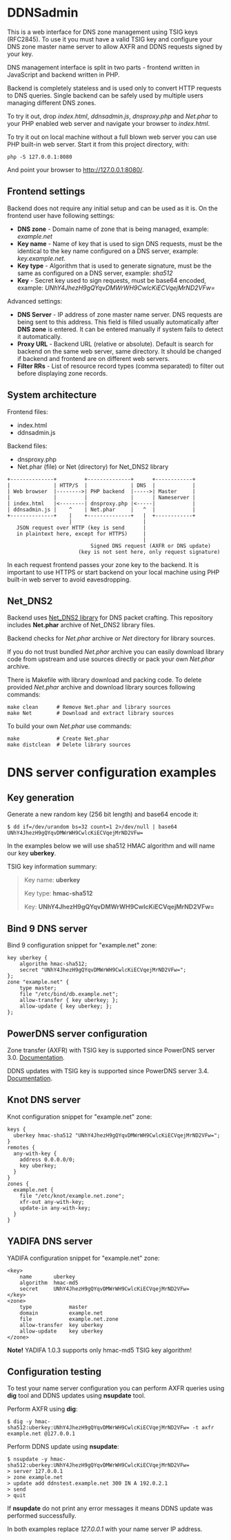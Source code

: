 DDNSadmin
=========

This is a web interface for DNS zone management using TSIG keys (RFC2845). To 
use it you must have a valid TSIG key and configure your DNS zone master 
name server to allow AXFR and DDNS requests signed by your key.

DNS management interface is split in two parts - frontend written in JavaScript 
and backend written in PHP.

Backend is completely stateless and is used only to convert HTTP requests to DNS
queries. Single backend can be safely used by multiple users managing different 
DNS zones.

To try it out, drop *index.html*, *ddnsadmin.js*, *dnsproxy.php* and *Net.phar* 
to your PHP enabled web server and navigate your browser to *index.html*.

To try it out on local machine without a full blown web server you can use PHP 
built-in web server. Start it from this project directory, with:

	php -S 127.0.0.1:8080

And point your browser to http://127.0.0.1:8080/.


Frontend settings
-----------------

Backend does not require any initial setup and can be used as it is. On the 
frontend user have following settings:

* **DNS zone** - Domain name of zone that is being managed, example: 
*example.net*
* **Key name** - Name of key that is used to sign DNS requests, must be the 
identical to the key name configured on a DNS server, example: 
*key.example.net.*
* **Key type** - Algorithm that is used to generate signature, must be the same 
as configured on a DNS server, example: *sha512*
* **Key** - Secret key used to sign requests, must be base64 encoded, example: 
*UNhY4JhezH9gQYqvDMWrWH9CwlcKiECVqejMrND2VFw=*

Advanced settings:

* **DNS Server** - IP address of zone master name server. DNS requests are 
being sent to this address. This field is filled usually automatically after 
**DNS zone** is entered. It can be entered manually if system fails to detect 
it automatically.
* **Proxy URL** - Backend URL (relative or absolute). Default is search for 
backend on the same web server, same directory. It should be changed if backend 
and frontend are on different web servers.
* **Filter RRs** - List of resource record types (comma separated) to filter 
out before displaying zone records.


System architecture
-------------------

Frontend files:

* index.html
* ddnsadmin.js

Backend files:

* dnsproxy.php
* Net.phar (file) or Net (directory) for Net\_DNS2 library

```
+--------------+         +--------------+      +------------+
|              | HTTP/S  |              | DNS  |            |
| Web browser  |-------->| PHP backend  |----->| Master     |
|              |         |              |      | Nameserver |
| index.html   |<--------| dnsproxy.php |<-----|            |
| ddnsadmin.js |    ^    | Net.phar     |   ^  |            |
+--------------+    |    +--------------+   |  +------------+
                    |                       |
   JSON request over HTTP (key is send      |
   in plaintext here, except for HTTPS)     |
                                            |
                           Signed DNS request (AXFR or DNS update)
                       (key is not sent here, only request signature)
```

In each request frontend passes your zone key to the backend. It is important 
to use HTTPS or start backend on your local machine using PHP built-in web 
server to avoid eavesdropping.


Net\_DNS2
---------

Backend uses [Net\_DNS2 library](http://pear.php.net/package/Net\_DNS2) for DNS 
packet crafting. This repository includes **Net.phar** archive of Net\_DNS2 
library files.

Backend checks for *Net.phar* archive or *Net* directory for library sources.

If you do not trust bundled *Net.phar* archive you can easily download library 
code from upstream and use sources directly or pack your own *Net.phar* archive.

There is Makefile with library download and packing code. To delete provided 
*Net.phar* archive and download library sources following commands:

	make clean      # Remove Net.phar and library sources
	make Net        # Download and extract library sources

To build your own *Net.phar* use commands:

	make            # Create Net.phar
	make distclean  # Delete library sources


DNS server configuration examples
=================================


Key generation
--------------

Generate a new random key (256 bit length) and base64 encode it:

	$ dd if=/dev/urandom bs=32 count=1 2>/dev/null | base64
	UNhY4JhezH9gQYqvDMWrWH9CwlcKiECVqejMrND2VFw=

In the examples below we will use sha512 HMAC algorithm and will name our key 
**uberkey**.

TSIG key information summary:

> Key name: **uberkey**
>
> Key type: **hmac-sha512**
>
> Key: **UNhY4JhezH9gQYqvDMWrWH9CwlcKiECVqejMrND2VFw=**


Bind 9 DNS server
-----------------

Bind 9 configuration snippet for "example.net" zone:

	key uberkey {
		algorithm hmac-sha512;
		secret "UNhY4JhezH9gQYqvDMWrWH9CwlcKiECVqejMrND2VFw=";
	};
	zone "example.net" {
		type master;
		file "/etc/bind/db.example.net";
		allow-transfer { key uberkey; };
		allow-update { key uberkey; };
	};


PowerDNS server configuration
-----------------------------

Zone transfer (AXFR) with TSIG key is supported since PowerDNS server 3.0.
[Documentation](http://doc.powerdns.com/html/tsig.html).

DDNS updates with TSIG key is supported since PowerDNS server 3.4.
[Documentation](http://doc.powerdns.com/html/rfc2136.html).


Knot DNS server
---------------

Knot configuration snippet for "example.net" zone:

	keys {
	  uberkey hmac-sha512 "UNhY4JhezH9gQYqvDMWrWH9CwlcKiECVqejMrND2VFw=";
	}
	remotes {
	  any-with-key {
	    address 0.0.0.0/0;
	    key uberkey;
	  }
	}
	zones {
	  example.net {
	    file "/etc/knot/example.net.zone";
	    xfr-out any-with-key;
	    update-in any-with-key;
	  }
	}


YADIFA DNS server
-----------------

YADIFA configuration snippet for "example.net" zone:

	<key>
		name       uberkey
		algorithm  hmac-md5
		secret     UNhY4JhezH9gQYqvDMWrWH9CwlcKiECVqejMrND2VFw=
	</key>
	<zone>
		type            master
		domain          example.net
		file            example.net.zone
		allow-transfer  key uberkey
		allow-update    key uberkey
	</zone>

**Note!** YADIFA 1.0.3 supports only hmac-md5 TSIG key algorithm!


Configuration testing
---------------------

To test your name server configuration you can perform AXFR queries using 
**dig** tool and DDNS updates using **nsupdate** tool.

Perform AXFR using **dig**:

	$ dig -y hmac-sha512:uberkey:UNhY4JhezH9gQYqvDMWrWH9CwlcKiECVqejMrND2VFw= -t axfr example.net @127.0.0.1

Perform DDNS update using **nsupdate**:

	$ nsupdate -y hmac-sha512:uberkey:UNhY4JhezH9gQYqvDMWrWH9CwlcKiECVqejMrND2VFw=
	> server 127.0.0.1
	> zone example.net
	> update add ddnstest.example.net 300 IN A 192.0.2.1
	> send
	> quit

If **nsupdate** do not print any error messages it means DDNS update was 
performed successfully.

In both examples replace *127.0.0.1* with your name server IP address.

